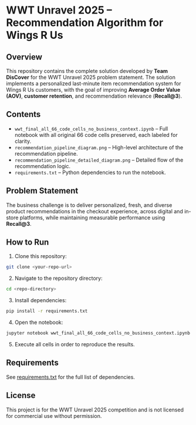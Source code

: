 # WWT Unravel 2025 – Recommendation Algorithm for Wings R Us

## Overview
This repository contains the complete solution developed by **Team DisCover** for the WWT Unravel 2025 problem statement. 
The solution implements a personalized last-minute item recommendation system for Wings R Us customers, 
with the goal of improving **Average Order Value (AOV)**, **customer retention**, and recommendation relevance (**Recall@3**).

## Contents
- `wwt_final_all_66_code_cells_no_business_context.ipynb` – Full notebook with all original 66 code cells preserved, each labeled for clarity.
- `recommendation_pipeline_diagram.png` – High-level architecture of the recommendation pipeline.
- `recommendation_pipeline_detailed_diagram.png` – Detailed flow of the recommendation logic.
- `requirements.txt` – Python dependencies to run the notebook.

## Problem Statement
The business challenge is to deliver personalized, fresh, and diverse product recommendations in the checkout experience, 
across digital and in-store platforms, while maintaining measurable performance using **Recall@3**.

## How to Run
1. Clone this repository:
```bash
git clone <your-repo-url>
```
2. Navigate to the repository directory:
```bash
cd <repo-directory>
```
3. Install dependencies:
```bash
pip install -r requirements.txt
```
4. Open the notebook:
```bash
jupyter notebook wwt_final_all_66_code_cells_no_business_context.ipynb
```
5. Execute all cells in order to reproduce the results.

## Requirements
See [requirements.txt](requirements.txt) for the full list of dependencies.

## License
This project is for the WWT Unravel 2025 competition and is not licensed for commercial use without permission.
